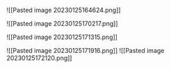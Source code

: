 
![[Pasted image 20230125164624.png]]

![[Pasted image 20230125170217.png]]


![[Pasted image 20230125171315.png]]

![[Pasted image 20230125171916.png]]
![[Pasted image 20230125172120.png]]
